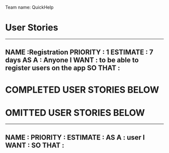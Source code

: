 Team name: QuickHelp
# User Stories
--------------------------------------------------------------------------
NAME     :Registration
PRIORITY : 1
ESTIMATE : 7 days
AS A     : Anyone
I WANT   : to be able to register users on the app
SO THAT  : 
--------------------------------------------------------------------------



# COMPLETED USER STORIES BELOW ###########################################




# OMITTED USER STORIES BELOW   ###########################################
--------------------------------------------------------------------------
NAME     :
PRIORITY :
ESTIMATE : 
AS A     : user
I WANT   :
SO THAT  :
--------------------------------------------------------------------------

